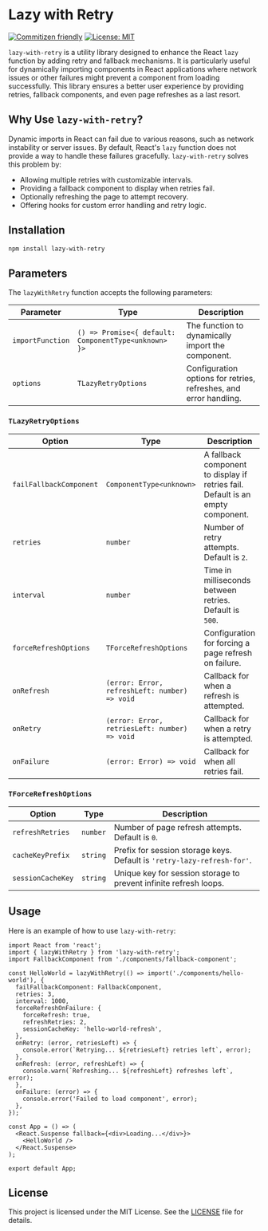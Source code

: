 # Lazy with Retry

[![Commitizen friendly](https://img.shields.io/badge/commitizen-friendly-brightgreen.svg)](http://commitizen.github.io/cz-cli/)
[![License: MIT](https://img.shields.io/badge/License-MIT-yellow.svg)](https://opensource.org/licenses/MIT)

`lazy-with-retry` is a utility library designed to enhance the React `lazy` function by adding retry and fallback mechanisms. It is particularly useful for dynamically importing components in React applications where network issues or other failures might prevent a component from loading successfully. This library ensures a better user experience by providing retries, fallback components, and even page refreshes as a last resort.

## Why Use `lazy-with-retry`?

Dynamic imports in React can fail due to various reasons, such as network instability or server issues. By default, React's `lazy` function does not provide a way to handle these failures gracefully. `lazy-with-retry` solves this problem by:

- Allowing multiple retries with customizable intervals.
- Providing a fallback component to display when retries fail.
- Optionally refreshing the page to attempt recovery.
- Offering hooks for custom error handling and retry logic.

## Installation

```bash
npm install lazy-with-retry
```

## Parameters

The `lazyWithRetry` function accepts the following parameters:

| Parameter        | Type                                                 | Description                                                       |
| ---------------- | ---------------------------------------------------- | ----------------------------------------------------------------- |
| `importFunction` | `() => Promise<{ default: ComponentType<unknown> }>` | The function to dynamically import the component.                 |
| `options`        | `TLazyRetryOptions`                                  | Configuration options for retries, refreshes, and error handling. |

### `TLazyRetryOptions`

| Option                  | Type                                          | Description                                                                     |
| ----------------------- | --------------------------------------------- | ------------------------------------------------------------------------------- |
| `failFallbackComponent` | `ComponentType<unknown>`                      | A fallback component to display if retries fail. Default is an empty component. |
| `retries`               | `number`                                      | Number of retry attempts. Default is `2`.                                       |
| `interval`              | `number`                                      | Time in milliseconds between retries. Default is `500`.                         |
| `forceRefreshOptions`   | `TForceRefreshOptions`                        | Configuration for forcing a page refresh on failure.                            |
| `onRefresh`             | `(error: Error, refreshLeft: number) => void` | Callback for when a refresh is attempted.                                       |
| `onRetry`               | `(error: Error, retriesLeft: number) => void` | Callback for when a retry is attempted.                                         |
| `onFailure`             | `(error: Error) => void`                      | Callback for when all retries fail.                                             |

### `TForceRefreshOptions`

| Option            | Type     | Description                                                             |
| ----------------- | -------- | ----------------------------------------------------------------------- |
| `refreshRetries`  | `number` | Number of page refresh attempts. Default is `0`.                        |
| `cacheKeyPrefix`  | `string` | Prefix for session storage keys. Default is `'retry-lazy-refresh-for'`. |
| `sessionCacheKey` | `string` | Unique key for session storage to prevent infinite refresh loops.       |

## Usage

Here is an example of how to use `lazy-with-retry`:

```tsx
import React from 'react';
import { lazyWithRetry } from 'lazy-with-retry';
import FallbackComponent from './components/fallback-component';

const HelloWorld = lazyWithRetry(() => import('./components/hello-world'), {
  failFallbackComponent: FallbackComponent,
  retries: 3,
  interval: 1000,
  forceRefreshOnFailure: {
    forceRefresh: true,
    refreshRetries: 2,
    sessionCacheKey: 'hello-world-refresh',
  },
  onRetry: (error, retriesLeft) => {
    console.error(`Retrying... ${retriesLeft} retries left`, error);
  },
  onRefresh: (error, refreshLeft) => {
    console.warn(`Refreshing... ${refreshLeft} refreshes left`, error);
  },
  onFailure: (error) => {
    console.error('Failed to load component', error);
  },
});

const App = () => (
  <React.Suspense fallback={<div>Loading...</div>}>
    <HelloWorld />
  </React.Suspense>
);

export default App;
```

## License

This project is licensed under the MIT License. See the [LICENSE](./LICENSE) file for details.
